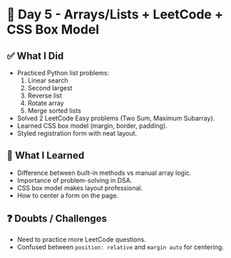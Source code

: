 # 📅 Day 5 - Arrays/Lists + LeetCode + CSS Box Model

## ✅ What I Did
- Practiced Python list problems:
  1. Linear search
  2. Second largest
  3. Reverse list
  4. Rotate array
  5. Merge sorted lists
- Solved 2 LeetCode Easy problems (Two Sum, Maximum Subarray).
- Learned CSS box model (margin, border, padding).
- Styled registration form with neat layout.

## 📘 What I Learned
- Difference between built-in methods vs manual array logic.
- Importance of problem-solving in DSA.
- CSS box model makes layout professional.
- How to center a form on the page.

## ❓ Doubts / Challenges
- Need to practice more LeetCode questions.
- Confused between `position: relative` and `margin auto` for centering.

